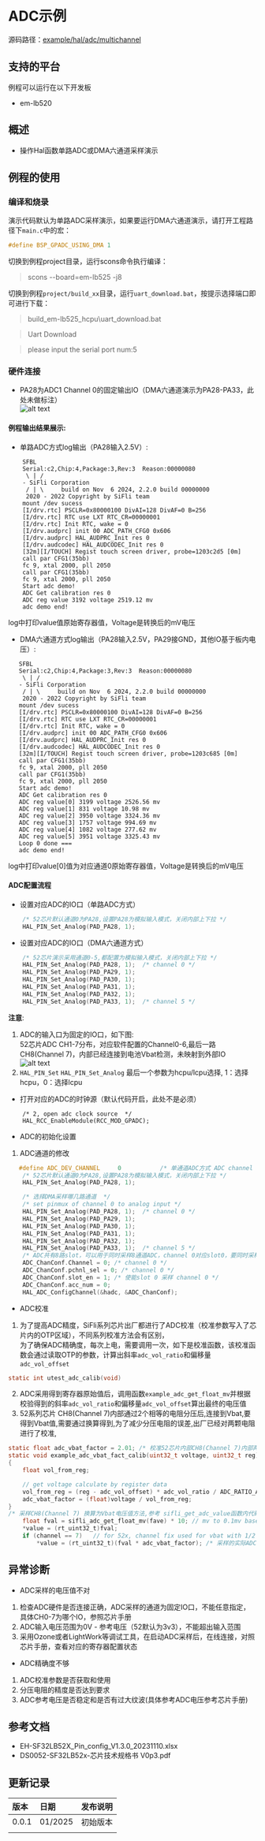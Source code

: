 # ADC示例
源码路径：[example/hal/adc/multichannel](https://github.com/OpenSiFli/SiFli-SDK/tree/main/example/hal/adc/multichannel)
## 支持的平台
例程可以运行在以下开发板
* em-lb520
## 概述
* 操作Hal函数单路ADC或DMA六通道采样演示

## 例程的使用
### 编译和烧录
演示代码默认为单路ADC采样演示，如果要运行DMA六通道演示，请打开工程路径下`main.c`中的宏：  
```c
#define BSP_GPADC_USING_DMA 1
```
切换到例程project目录，运行scons命令执行编译：

> scons --board=em-lb525 -j8

切换到例程`project/build_xx`目录，运行`uart_download.bat`，按提示选择端口即可进行下载：

> build_em-lb525_hcpu\uart_download.bat

>Uart Download

>please input the serial port num:5

### 硬件连接
* PA28为ADC1 Channel 0的固定输出IO（DMA六通道演示为PA28-PA33，此处未做标注）  
![alt text](assets/SF32LB52_DevKit_ADC.png)
#### 例程输出结果展示:
* 单路ADC方式log输出（PA28输入2.5V）:
```
    SFBL
    Serial:c2,Chip:4,Package:3,Rev:3  Reason:00000080
     \ | /
    - SiFli Corporation
     / | \     build on Nov  6 2024, 2.2.0 build 00000000
     2020 - 2022 Copyright by SiFli team
    mount /dev sucess
    [I/drv.rtc] PSCLR=0x80000100 DivAI=128 DivAF=0 B=256
    [I/drv.rtc] RTC use LXT RTC_CR=00000001
    [I/drv.rtc] Init RTC, wake = 0
    [I/drv.audprc] init 00 ADC_PATH_CFG0 0x606
    [I/drv.audprc] HAL_AUDPRC_Init res 0
    [I/drv.audcodec] HAL_AUDCODEC_Init res 0
    [32m][I/TOUCH] Regist touch screen driver, probe=1203c2d5 [0m]
    call par CFG1(35bb)
    fc 9, xtal 2000, pll 2050
    call par CFG1(35bb)
    fc 9, xtal 2000, pll 2050
    Start adc demo!
    ADC Get calibration res 0
    ADC reg value 3192 voltage 2519.12 mv
    adc demo end!
```
log中打印value值原始寄存器值，Voltage是转换后的mV电压
* DMA六通道方式log输出（PA28输入2.5V，PA29接GND，其他IO基于板内电压）:
```
   SFBL
   Serial:c2,Chip:4,Package:3,Rev:3  Reason:00000080
    \ | /
   - SiFli Corporation
    / | \     build on Nov  6 2024, 2.2.0 build 00000000
    2020 - 2022 Copyright by SiFli team
   mount /dev sucess
   [I/drv.rtc] PSCLR=0x80000100 DivAI=128 DivAF=0 B=256
   [I/drv.rtc] RTC use LXT RTC_CR=00000001
   [I/drv.rtc] Init RTC, wake = 0
   [I/drv.audprc] init 00 ADC_PATH_CFG0 0x606
   [I/drv.audprc] HAL_AUDPRC_Init res 0
   [I/drv.audcodec] HAL_AUDCODEC_Init res 0
   [32m][I/TOUCH] Regist touch screen driver, probe=1203c685 [0m]
   call par CFG1(35bb)
   fc 9, xtal 2000, pll 2050
   call par CFG1(35bb)
   fc 9, xtal 2000, pll 2050
   Start adc demo!
   ADC Get calibration res 0
   ADC reg value[0] 3199 voltage 2526.56 mv
   ADC reg value[1] 831 voltage 10.98 mv
   ADC reg value[2] 3950 voltage 3324.36 mv
   ADC reg value[3] 1757 voltage 994.69 mv
   ADC reg value[4] 1082 voltage 277.62 mv
   ADC reg value[5] 3951 voltage 3325.43 mv
   Loop 0 done ===
   adc demo end!
```
log中打印value[0]值为对应通道0原始寄存器值，Voltage是转换后的mV电压

#### ADC配置流程

* 设置对应ADC的IO口（单路ADC方式）
```c
    /* 52芯片默认通道0为PA28,设置PA28为模拟输入模式，关闭内部上下拉 */
    HAL_PIN_Set_Analog(PAD_PA28, 1);
```
* 设置对应ADC的IO口（DMA六通道方式）
```c
    /* 52芯片演示采用通道0-5,都配置为模拟输入模式，关闭内部上下拉 */
    HAL_PIN_Set_Analog(PAD_PA28, 1);  /* channel 0 */
    HAL_PIN_Set_Analog(PAD_PA29, 1);
    HAL_PIN_Set_Analog(PAD_PA30, 1);
    HAL_PIN_Set_Analog(PAD_PA31, 1);
    HAL_PIN_Set_Analog(PAD_PA32, 1);
    HAL_PIN_Set_Analog(PAD_PA33, 1);  /* channel 5 */
```
**注意**: 
1. ADC的输入口为固定的IO口，如下图:<br>52芯片ADC CH1-7分布，对应软件配置的Channel0-6,最后一路CH8(Channel 7)，内部已经连接到电池Vbat检测，未映射到外部IO<br>
![alt text](assets/ADC_MAP.png)
2. `HAL_PIN_Set` `HAL_PIN_Set_Analog` 最后一个参数为hcpu/lcpu选择, 1：选择hcpu，0：选择lcpu<br>
* 打开对应的ADC的时钟源（默认代码开启，此处不是必须）
```
    /* 2, open adc clock source  */
    HAL_RCC_EnableModule(RCC_MOD_GPADC);
```
* ADC的初始化设置
1. ADC通道的修改<br>
```c
   #define ADC_DEV_CHANNEL     0           /* 单通道ADC方式 ADC channel */
    /* 52芯片默认通道0为PA28,设置PA28为模拟输入模式，关闭内部上下拉 */
    HAL_PIN_Set_Analog(PAD_PA28, 1);
```
```c
    /* 选择DMA采样哪几路通道  */
    /* set pinmux of channel 0 to analog input */
    HAL_PIN_Set_Analog(PAD_PA28, 1);  /* channel 0 */
    HAL_PIN_Set_Analog(PAD_PA29, 1);
    HAL_PIN_Set_Analog(PAD_PA30, 1);
    HAL_PIN_Set_Analog(PAD_PA31, 1);
    HAL_PIN_Set_Analog(PAD_PA32, 1);
    HAL_PIN_Set_Analog(PAD_PA33, 1);  /* channel 5 */
    /* ADC共有8路slot，可以用于同时采样8通道ADC，channel 0对应slot0，要同时采样哪几个通道就启动对应的哪几路slot */
    ADC_ChanConf.Channel = 0; /* channel 0 */
    ADC_ChanConf.pchnl_sel = 0; /* channel 0 */
    ADC_ChanConf.slot_en = 1; /* 使能slot 0 采样 channel 0 */
    ADC_ChanConf.acc_num = 0;
    HAL_ADC_ConfigChannel(&hadc, &ADC_ChanConf);
```
* ADC校准
1. 为了提高ADC精度，SiFli系列芯片出厂都进行了ADC校准（校准参数写入了芯片内的OTP区域），不同系列校准方法会有区别，  
为了确保ADC精确度，每次上电，需要调用一次，如下是校准函数，该校准函数会通过读取OTP的参数，计算出斜率`adc_vol_ratio`和偏移量`adc_vol_offset`

```c
static int utest_adc_calib(void)
```
2. ADC采用得到寄存器原始值后，调用函数`example_adc_get_float_mv`并根据校验得到的斜率`adc_vol_ratio`和偏移量`adc_vol_offset`算出最终的电压值
3. 52系列芯片 CH8(Channel 7)内部通过2个相等的电阻分压后,连接到Vbat,要得到Vbat值,需要通过换算得到,为了减少分压电阻的误差,出厂已经对两颗电阻进行了校准,
```c
static float adc_vbat_factor = 2.01; /* 校准52芯片内部CH8(Channel 7)内部两到Vbat的两个分压电阻 */
static void example_adc_vbat_fact_calib(uint32_t voltage, uint32_t reg)
{
    float vol_from_reg;

    // get voltage calculate by register data
    vol_from_reg = (reg - adc_vol_offset) * adc_vol_ratio / ADC_RATIO_ACCURATE;
    adc_vbat_factor = (float)voltage / vol_from_reg;
}
/* 采样CH8(Channel 7) 换算为Vbat电压值方法,参考 sifli_get_adc_value函数内代码 */
    float fval = sifli_adc_get_float_mv(fave) * 10; // mv to 0.1mv based
    *value = (rt_uint32_t)fval;
    if (channel == 7)   // for 52x, channel fix used for vbat with 1/2 update(need calibrate)
        *value = (rt_uint32_t)(fval * adc_vbat_factor); /* 采样的实际ADC电压,换算为Vbat电压值*/
```
## 异常诊断
* ADC采样的电压值不对
1. 检查ADC硬件是否连接正确，ADC采样的通道为固定IO口，不能任意指定，具体CH0-7为哪个IO，参照芯片手册  
2. ADC输入电压范围为0V - 参考电压（52默认为3v3），不能超出输入范围  
3. 采用Ozone或者LightWork等调试工具，在启动ADC采样后，在线连接，对照芯片手册，查看对应的寄存器配置状态
* ADC精确度不够
1. ADC校准参数是否获取和使用
2. 分压电阻的精度是否达到要求
3. ADC参考电压是否稳定和是否有过大纹波(具体参考ADC电压参考芯片手册) 

  
## 参考文档
* EH-SF32LB52X_Pin_config_V1.3.0_20231110.xlsx
* DS0052-SF32LB52x-芯片技术规格书 V0p3.pdf
## 更新记录
|版本 |日期   |发布说明 |
|:---|:---|:---|
|0.0.1 |01/2025 |初始版本 |
| | | |
